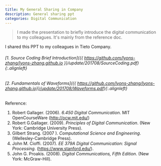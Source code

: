 ```yaml
---
title: My General Sharing in Company
description: General sharing ppt
categories: Digital Communication
---
```


>  I made the presentation to briefly introduce the digital communication to my colleagues. It's mainly from the reference doc.   
  
  
I shared this PPT to my colleagues in Tieto Company.   
   
###### [1. Source Coding Brief Introduction]({{ https://github.com/lyons-zhang/lyons-zhang.github.io }}/update/201708/SourceCoding.pdf){:.alignleft}   
   
   
###### [2. Fundamentals of Waveforms]({{ https://github.com/lyons-zhang/lyons-zhang.github.io}}/update/201708/Waveforms.pdf){:.alignleft}   
   
   
Reference:  
1. Robert Gallager. (2006). *6.450 Digital Communication*. MIT OpenCourseWare (http://ocw.mit.edu/)
2. Robert G.Gallager. (2009). *Principles of Digital Communication*. (New York: Cambridge University Press).  
3. Gilbert Strang. (2007 ). *Computational Science and Engineering*. (Wellesley-Cambridge Press).
4. John M. Cioffi. (2007). *EE 379A Digital Communication: Signal Processing*. (https://www.stanford.edu/).
5. John G. Proakis. (2008). *Digital Communications, Fifth Edition*. (New York: McGraw-Hill).
